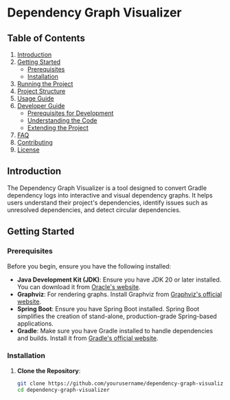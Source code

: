 # Dependency Graph Visualizer

## Table of Contents
1. [Introduction](#introduction)
2. [Getting Started](#getting-started)
    - [Prerequisites](#prerequisites)
    - [Installation](#installation)
3. [Running the Project](#running-the-project)
4. [Project Structure](#project-structure)
5. [Usage Guide](#usage-guide)
6. [Developer Guide](#developer-guide)
    - [Prerequisites for Development](#prerequisites-for-development)
    - [Understanding the Code](#understanding-the-code)
    - [Extending the Project](#extending-the-project)
7. [FAQ](#faq)
8. [Contributing](#contributing)
9. [License](#license)

## Introduction
The Dependency Graph Visualizer is a tool designed to convert Gradle dependency logs into interactive and visual dependency graphs. It helps users understand their project's dependencies, identify issues such as unresolved dependencies, and detect circular dependencies.

## Getting Started

### Prerequisites
Before you begin, ensure you have the following installed:

- **Java Development Kit (JDK)**: Ensure you have JDK 20 or later installed. You can download it from [Oracle's website](https://www.oracle.com/java/technologies/javase/jdk20-archive-downloads.html).
- **Graphviz**: For rendering graphs. Install Graphviz from [Graphviz's official website](https://graphviz.org/download/).
- **Spring Boot**: Ensure you have Spring Boot installed. Spring Boot simplifies the creation of stand-alone, production-grade Spring-based applications.
- **Gradle**: Make sure you have Gradle installed to handle dependencies and builds. Install it from [Gradle's official website](https://gradle.org/install/).

### Installation

1. **Clone the Repository**:
   ```bash
   git clone https://github.com/yourusername/dependency-graph-visualizer.git
   cd dependency-graph-visualizer

